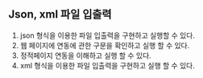 ## Json, xml 파일 입출력

1. json 형식을 이용한 파일 입출력을 구현하고 실행할 수 있다.
2. 웹 페이지에 연동에 관한 구문을 확인하고 실행 할 수 있다.
3. 정적페이지 연동을 이해하고 실행 할 수 있다.
4. xml 형식을 이용한 파일 입출력을 구현하고 실행 할 수 있다.
